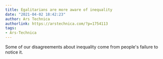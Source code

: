 ```yaml
---
title: Egalitarians are more aware of inequality
date: "2021-04-02 18:42:23"
author: Ars Technica
authorlink: https://arstechnica.com/?p=1754113
tags:
- Ars-Technica
---
```

Some of our disagreements about inequality come from people's failure to notice it.